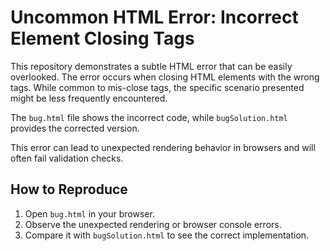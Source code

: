 # Uncommon HTML Error: Incorrect Element Closing Tags

This repository demonstrates a subtle HTML error that can be easily overlooked.  The error occurs when closing HTML elements with the wrong tags. While common to mis-close tags, the specific scenario presented might be less frequently encountered.

The `bug.html` file shows the incorrect code, while `bugSolution.html` provides the corrected version.

This error can lead to unexpected rendering behavior in browsers and will often fail validation checks.

## How to Reproduce

1. Open `bug.html` in your browser.
2. Observe the unexpected rendering or browser console errors.
3. Compare it with `bugSolution.html` to see the correct implementation.